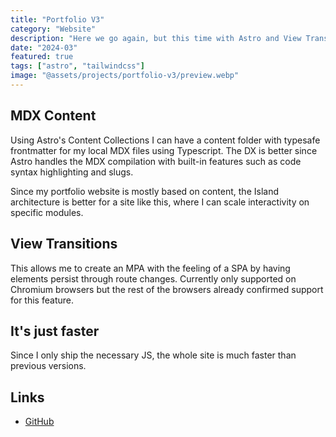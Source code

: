 ```yaml
---
title: "Portfolio V3"
category: "Website"
description: "Here we go again, but this time with Astro and View Transitions."
date: "2024-03"
featured: true
tags: ["astro", "tailwindcss"]
image: "@assets/projects/portfolio-v3/preview.webp"
---
```


## MDX Content

Using Astro's Content Collections I can have a content folder with typesafe frontmatter for my local MDX files using Typescript. The DX is better since Astro handles the MDX compilation with built-in features such as code syntax highlighting and slugs.

Since my portfolio website is mostly based on content, the Island architecture is better for a site like this, where I can scale interactivity on specific modules.

## View Transitions

This allows me to create an MPA with the feeling of a SPA by having elements persist through route changes. Currently only supported on Chromium browsers but the rest of the browsers already confirmed support for this feature.

## It's just faster

Since I only ship the necessary JS, the whole site is much faster than previous versions.

## Links

- [GitHub](https://github.com/Jaycedam/portfolio-astro)
